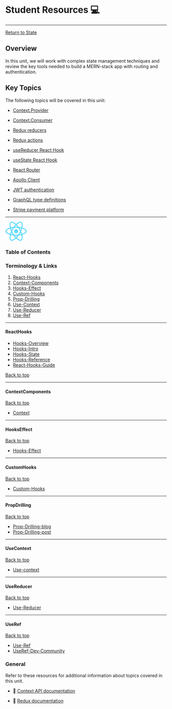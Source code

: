 # Student Resources :computer:

<hr>

[Return to State](../README.md)

## Overview

In this unit, we will work with complex state management techniques and review the key tools needed to build a MERN-stack app with routing and authentication. 

## Key Topics

The following topics will be covered in this unit:

* [Context.Provider](https://reactjs.org/docs/context.html#contextprovider)

* [Context.Consumer](https://reactjs.org/docs/context.html#contextconsumer)

* [Redux reducers](https://redux.js.org/faq/reducers/)

* [Redux actions](https://redux.js.org/faq/actions/)

* [useReducer React Hook](https://reactjs.org/docs/hooks-reference.html#usereducer)

* [useState React Hook](https://reactjs.org/docs/hooks-state.html)

* [React Router](https://reactrouter.com/web/guides/quick-start)

* [Apollo Client](https://www.apollographql.com/docs/react/)

* [JWT authentication](https://jwt.io/introduction)

* [GraphQL type definitions](https://www.apollographql.com/docs/tutorial/schema/#object-types)

* [Stripe payment platform](https://stripe.com/docs)


<hr>

<img src="../../00-admin-resources/assets/images/react.jpg" height="60">

### Table of Contents

### Terminology & Links

01. [React-Hooks](#reacthooks)
02. [Context-Components](#ContextComponents)
03. [Hooks-Effect](#HooksEffect)
04. [Custom-Hooks](#CustomHooks)
05. [Prop-Drilling](#PropDrilling)
06. [Use-Context](#UseContext)
07. [Use-Reducer](#UseReducer)
08. [Use-Ref](#UseRef)



<hr>

#### ReactHooks

* [Hooks-Overview](https://reactjs.org/docs/hooks-overview.html)
* [Hooks-Intro](https://reactjs.org/docs/hooks-intro.html)
* [Hooks-State](https://reactjs.org/docs/hooks-state.html)
* [Hooks-Reference](https://reactjs.org/docs/hooks-reference.html)
* [React-Hooks-Guide](https://www.telerik.com/kendo-react-ui/react-hooks-guide/)

[Back to top](#student-resources)

<hr>

#### ContextComponents

[Back to top](#student-resources)

* [Context](https://reactjs.org/docs/context.html)

<hr>

#### HooksEffect

[Back to top](#student-resources)

* [Hooks-Effect](https://reactjs.org/docs/hooks-effect.html)

<hr>

#### CustomHooks

[Back to top](#student-resources)

* [Custom-Hooks](https://reactjs.org/docs/hooks-custom.html)

<hr>

#### PropDrilling

[Back to top](#student-resources)

* [Prop-Drilling-blog](https://kentcdodds.com/blog/prop-drilling)
* [Prop-Drilling-post](https://dev.to/lenmorld/prop-drilling-react-context-and-higher-order-component-hoc-40m9)

<hr>

#### UseContext

[Back to top](#student-resources)

* [Use-context](https://reactjs.org/docs/hooks-reference.html#usecontext)

<hr>

#### UseReducer

[Back to top](#student-resources)

* [Use-Reducer](https://reactjs.org/docs/hooks-reference.html#usereducer)

<hr>

#### UseRef

[Back to top](#student-resources)

* [Use-Ref](https://reactjs.org/docs/hooks-reference.html#useref)
* [UseRef-Dev-Community](https://dev.to/dinhhuyams/introduction-to-useref-hook-3m7n)


### General

Refer to these resources for additional information about topics covered in this unit.

  * 📖 [Context API documentation](https://reactjs.org/docs/context.html)

  * 📖 [Redux documentation](https://redux.js.org/)
